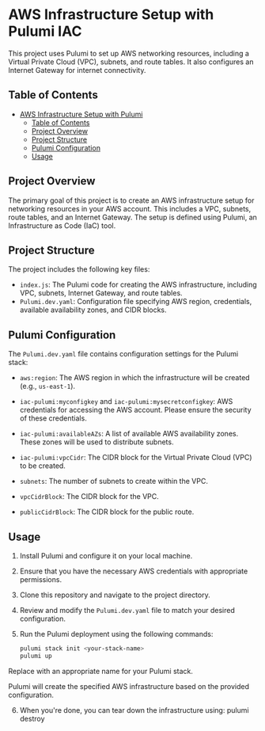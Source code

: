 # AWS Infrastructure Setup with Pulumi IAC

This project uses Pulumi to set up AWS networking resources, including a Virtual Private Cloud (VPC), subnets, and route tables. It also configures an Internet Gateway for internet connectivity. 

## Table of Contents

- [AWS Infrastructure Setup with Pulumi](#aws-infrastructure-setup-with-pulumi)
  - [Table of Contents](#table-of-contents)
  - [Project Overview](#project-overview)
  - [Project Structure](#project-structure)
  - [Pulumi Configuration](#pulumi-configuration)
  - [Usage](#usage)

## Project Overview

The primary goal of this project is to create an AWS infrastructure setup for networking resources in your AWS account. This includes a VPC, subnets, route tables, and an Internet Gateway. The setup is defined using Pulumi, an Infrastructure as Code (IaC) tool.

## Project Structure

The project includes the following key files:

- `index.js`: The Pulumi code for creating the AWS infrastructure, including VPC, subnets, Internet Gateway, and route tables.
- `Pulumi.dev.yaml`: Configuration file specifying AWS region, credentials, available availability zones, and CIDR blocks.

## Pulumi Configuration

The `Pulumi.dev.yaml` file contains configuration settings for the Pulumi stack:

- `aws:region`: The AWS region in which the infrastructure will be created (e.g., `us-east-1`).

- `iac-pulumi:myconfigkey` and `iac-pulumi:mysecretconfigkey`: AWS credentials for accessing the AWS account. Please ensure the security of these credentials.

- `iac-pulumi:availableAZs`: A list of available AWS availability zones. These zones will be used to distribute subnets.

- `iac-pulumi:vpcCidr`: The CIDR block for the Virtual Private Cloud (VPC) to be created.

- `subnets`: The number of subnets to create within the VPC.

- `vpcCidrBlock`: The CIDR block for the VPC.

- `publicCidrBlock`: The CIDR block for the public route.

## Usage

1. Install Pulumi and configure it on your local machine.

2. Ensure that you have the necessary AWS credentials with appropriate permissions.

3. Clone this repository and navigate to the project directory.

4. Review and modify the `Pulumi.dev.yaml` file to match your desired configuration.

5. Run the Pulumi deployment using the following commands:

   ```bash
   pulumi stack init <your-stack-name>
   pulumi up

Replace <your-stack-name> with an appropriate name for your Pulumi stack.

Pulumi will create the specified AWS infrastructure based on the provided configuration.

6. When you're done, you can tear down the infrastructure using:
pulumi destroy
